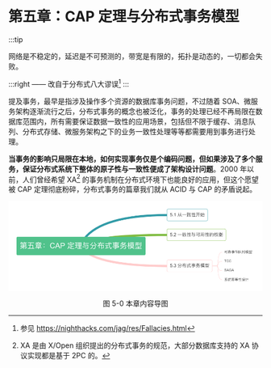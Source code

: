 # 第五章：CAP 定理与分布式事务模型

:::tip <a/>

网络是不稳定的，延迟是不可预测的，带宽是有限的，拓扑是动态的，一切都会失败。

:::right
—— 改自于分布式八大谬误[^1]
:::


提及事务，最早是指涉及操作多个资源的数据库事务问题，不过随着 SOA、微服务架构逐渐流行之后，分布式事务的概念也被泛化，事务的处理已经不再局限在数据库范围内，所有需要保证数据一致性的应用场景，包括但不限于缓存、消息队列、分布式存储、微服务架构之下的业务一致性处理等等都需要用到事务进行处理。

**当事务的影响只局限在本地，如何实现事务仅是个编码问题，但如果涉及了多个服务，保证分布式系统下整体的原子性与一致性便成了架构设计问题**。2000 年以前，人们曾经希望 XA[^2] 的事务机制在分布式环境下也能良好的应用，但这个愿望被 CAP 定理彻底粉碎，分布式事务的篇章我们就从 ACID 与 CAP 的矛盾说起。

<div  align="center">
	<img src="../assets/distributed-transaction-summary.png" width = "550"  align=center />
	<p>图 5-0 本章内容导图</p>
</div>


[^1]: 参见 https://nighthacks.com/jag/res/Fallacies.html
[^2]: XA 是由 X/Open 组织提出的分布式事务的规范，大部分数据库支持的 XA 协议实现都是基于 2PC 的。